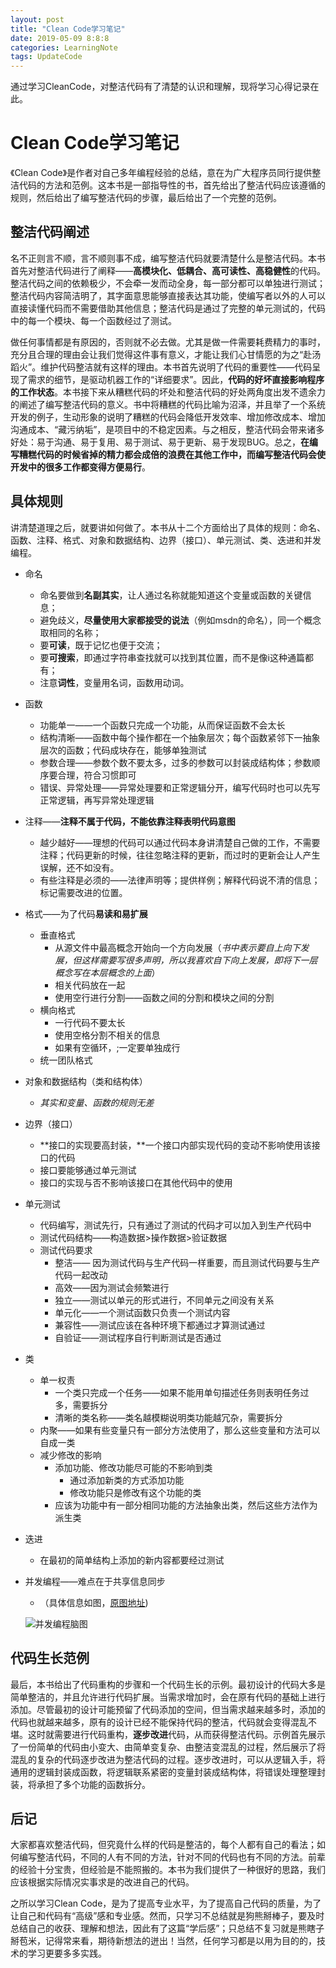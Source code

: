 ```yaml
---
layout: post
title: "Clean Code学习笔记"
date: 2019-05-09 8:8:8
categories: LearningNote
tags: UpdateCode
---
```


通过学习CleanCode，对整洁代码有了清楚的认识和理解，现将学习心得记录在此。

# Clean Code学习笔记

《Clean Code》是作者对自己多年编程经验的总结，意在为广大程序员同行提供整洁代码的方法和范例。这本书是一部指导性的书，首先给出了整洁代码应该遵循的规则，然后给出了编写整洁代码的步骤，最后给出了一个完整的范例。

## 整洁代码阐述

名不正则言不顺，言不顺则事不成，编写整洁代码就要清楚什么是整洁代码。本书首先对整洁代码进行了阐释——**高模块化、低耦合、高可读性、高稳健性**的代码。整洁代码之间的依赖极少，不会牵一发而动全身，每一部分都可以单独进行测试；整洁代码内容简洁明了，其字面意思能够直接表达其功能，使编写者以外的人可以直接读懂代码而不需要借助其他信息；整洁代码是通过了完整的单元测试的，代码中的每一个模块、每一个函数经过了测试。

做任何事情都是有原因的，否则就不必去做。尤其是做一件需要耗费精力的事时，充分且合理的理由会让我们觉得这件事有意义，才能让我们心甘情愿的为之“赴汤蹈火”。维护代码整洁就有这样的理由。本书首先说明了代码的重要性——代码呈现了需求的细节，是驱动机器工作的“详细要求”。因此，**代码的好坏直接影响程序的工作状态**。本书接下来从糟糕代码的坏处和整洁代码的好处两角度出发不遗余力的阐述了编写整洁代码的意义。书中将糟糕的代码比喻为沼泽，并且举了一个系统开发的例子，生动形象的说明了糟糕的代码会降低开发效率、增加修改成本、增加沟通成本、“藏污纳垢”，是项目中的不稳定因素。与之相反，整洁代码会带来诸多好处：易于沟通、易于复用、易于测试、易于更新、易于发现BUG。总之，**在编写糟糕代码的时候省掉的精力都会成倍的浪费在其他工作中，而编写整洁代码会使开发中的很多工作都变得方便易行**。

## 具体规则

讲清楚道理之后，就要讲如何做了。本书从十二个方面给出了具体的规则：命名、函数、注释、格式、对象和数据结构、边界（接口）、单元测试、类、迭进和并发编程。

* 命名
  * 命名要做到**名副其实**，让人通过名称就能知道这个变量或函数的关键信息；
  * 避免歧义，**尽量使用大家都接受的说法**（例如msdn的命名），同一个概念取相同的名称；
  * 要**可读**，既于记忆也便于交流；
  * 要**可搜索**，即通过字符串查找就可以找到其位置，而不是像i这种通篇都有；
  * 注意**词性**，变量用名词，函数用动词。

* 函数
  * 功能单一——一个函数只完成一个功能，从而保证函数不会太长
  * 结构清晰——函数中每个操作都在一个抽象层次；每个函数紧邻下一抽象层次的函数；代码成块存在，能够单独测试
  * 参数合理——参数个数不要太多，过多的参数可以封装成结构体；参数顺序要合理，符合习惯即可
  * 错误、异常处理——异常处理要和正常逻辑分开，编写代码时也可以先写正常逻辑，再写异常处理逻辑

* 注释——**注释不属于代码，不能依靠注释表明代码意图**
  * 越少越好——理想的代码可以通过代码本身讲清楚自己做的工作，不需要注释；代码更新的时候，往往忽略注释的更新，而过时的更新会让人产生误解，还不如没有。
  * 有些注释是必须的——法律声明等；提供样例；解释代码说不清的信息；标记需要改进的位置。

* 格式——为了代码**易读和易扩展**

  * 垂直格式
    * 从源文件中最高概念开始向一个方向发展（*书中表示要自上向下发展，但这样需要写很多声明，所以我喜欢自下向上发展，即将下一层概念写在本层概念的上面*）
    * 相关代码放在一起
    * 使用空行进行分割——函数之间的分割和模块之间的分割
  * 横向格式
    * 一行代码不要太长
    * 使用空格分割不相关的信息
    * 如果有空循环，;一定要单独成行
  * 统一团队格式

* 对象和数据结构（类和结构体）

  * *其实和变量、函数的规则无差*

* 边界（接口）

  * **接口的实现要高封装，**一个接口内部实现代码的变动不影响使用该接口的代码
  * 接口要能够通过单元测试
  * 接口的实现与否不影响该接口在其他代码中的使用

* 单元测试

  * 代码编写，测试先行，只有通过了测试的代码才可以加入到生产代码中
  * 测试代码结构——构造数据>操作数据>验证数据
  * 测试代码要求
    * 整洁——	因为测试代码与生产代码一样重要，而且测试代码要与生产代码一起改动
    * 高效——因为测试会频繁进行
    * 独立——测试以单元的形式进行，不同单元之间没有关系
    * 单元化——一个测试函数只负责一个测试内容
    * 兼容性——测试应该在各种环境下都通过才算测试通过
    * 自验证——测试程序自行判断测试是否通过

* 类

  * 单一权责
    * 一个类只完成一个任务——如果不能用单句描述任务则表明任务过多，需要拆分
    * 清晰的类名称——类名越模糊说明类功能越冗杂，需要拆分
  * 内聚——如果有些变量只有一部分方法使用了，那么这些变量和方法可以自成一类
  * 减少修改的影响
    * 添加功能、修改功能尽可能的不影响到类
      * 通过添加新类的方式添加功能
      * 修改功能只是修改有这个功能的类
    * 应该为功能中有一部分相同功能的方法抽象出类，然后这些方法作为派生类

* 迭进

  * 在最初的简单结构上添加的新内容都要经过测试

* 并发编程——难点在于共享信息同步

  * （具体信息如图，[原图地址](https://chrishuppor.github.io/image/2019-4-30.png))

  ![并发编程脑图](https://chrishuppor.github.io/image/2019-4-30.png)

## 代码生长范例

最后，本书给出了代码重构的步骤和一个代码生长的示例。最初设计的代码大多是简单整洁的，并且允许进行代码扩展。当需求增加时，会在原有代码的基础上进行添加。尽管最初的设计可能预留了代码添加的空间，但当需求越来越多时，添加的代码也就越来越多，原有的设计已经不能保持代码的整洁，代码就会变得混乱不堪。这时就需要进行代码重构，**逐步改进**代码，从而获得整洁代码。示例首先展示了一份简单的代码由小变大、由简单变复杂、由整洁变混乱的过程，然后展示了将混乱的复杂的代码逐步改进为整洁代码的过程。逐步改进时，可以从逻辑入手，将通用的逻辑封装成函数，将逻辑联系紧密的变量封装成结构体，将错误处理整理封装，将承担了多个功能的函数拆分。

## 后记

大家都喜欢整洁代码，但究竟什么样的代码是整洁的，每个人都有自己的看法；如何编写整洁代码，不同的人有不同的方法，针对不同的代码也有不同的方法。前辈的经验十分宝贵，但经验是不能照搬的。本书为我们提供了一种很好的思路，我们应该根据实际情况实事求是的改进自己的代码。

之所以学习Clean Code，是为了提高专业水平，为了提高自己代码的质量，为了让自己和代码有“高级”感和专业感。然而，只学习不总结就是狗熊掰棒子，要及时总结自己的收获、理解和想法，因此有了这篇“学后感”；只总结不复习就是熊瞎子掰苞米，记得常来看，期待新想法的迸出！当然，任何学习都是以用为目的的，技术的学习更要多多实践。